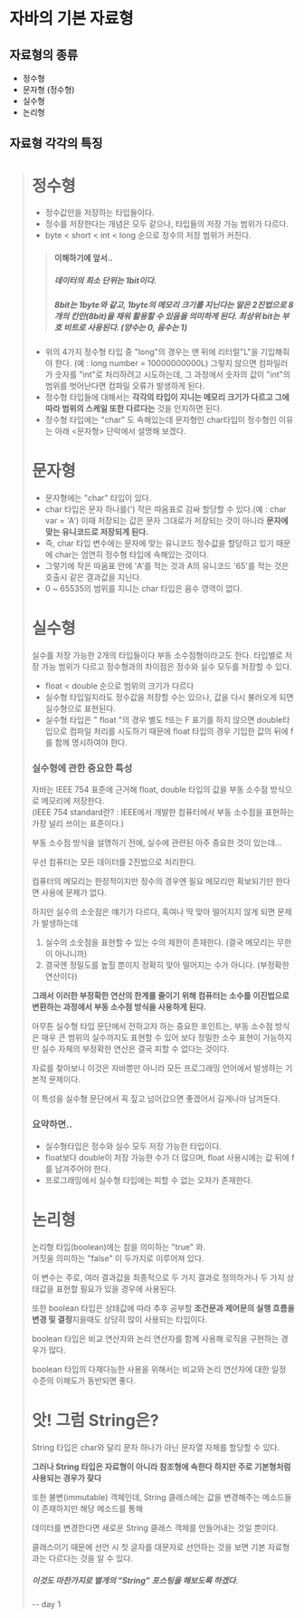 자바의 기본 자료형
=

자료형의 종류
-
* 정수형
* 문자형 (정수형)
* 실수형
* 논리형

자료형 각각의 특징
-

> # 정수형
> * 정수값만을 저장하는 타입들이다.  
> * 정수를 저장한다는 개념은 모두 같으나, 타입들의 저장 가능 범위가 다르다.  
> * byte < short < int < long 순으로 정수의 저장 범위가 커진다.
>> #### 이해하기에 앞서..
>> ##### 데이터의 최소 단위는 1bit이다.  
>> ##### 8bit는 1byte와 같고, 1byte의 메모리 크기를 지닌다는 말은 2진법으로 8개의 칸만(8bit)을 채워 활용할 수 있음을 의미하게 된다. 최상위 bit는 부호 비트로 사용된다. (양수는 0, 음수는 1)
> - 위의 4가지 정수형 타입 중 "long"의 경우는 맨 뒤에 리터럴"L"을 기입해줘야 한다. (예 : long number = 10000000000L) 그렇지 않으면 컴파일러가 숫자를 "int"로 처리하려고 시도하는데, 그 과정에서 숫자의 값이 "int"의 범위를 벗어난다면 컴파일 오류가 발생하게 된다.
> - 정수형 타입들에 대해서는 **각각의 타입이 지니는 메모리 크기가 다르고 그에 따라 범위의 스케일 또한 다르다는** 것을 인지하면 된다. 
> - 정수형 타입에는 "char" 도 속해있는데 문자형인 char타입이 정수형인 이유는 아래 <문자형> 단락에서 설명해 보겠다.
> # 문자형 
> * 문자형에는 "char" 타입이 있다.
> * char 타입은 문자 하나를(') 작은 따옴표로 감싸 할당할 수 있다.(예 : char var = 'A') 이때 저장되는 값은 문자 그대로가 저장되는 것이 아니라 **문자에 맞는 유니코드로 저장되게 된다.**
> * 즉, char 타입 변수에는 문자에 맞는 유니코드 정수값을 할당하고 있기 때문에 char는 엄연히 정수형 타입에 속해있는 것이다. 
> * 그렇기에 작은 따옴표 안에 'A'를 적는 것과 A의 유니코드 '65'를 적는 것은 호출시 같은 결과값을 지닌다.
> * 0 ~ 65535의 범위를 지니는 char 타입은 음수 영역이 없다.
> # 실수형 
> 실수를 저장 가능한 2개의 타입들이다 부동 소수점형이라고도 한다. 타입별로 저장 가능 범위가 다르고 정수형과의 차이점은 정수와 실수 모두를 저장할 수 있다.
> * float < double 순으로 범위의 크기가 다르다
> * 실수형 타입일지라도 정수값을 저장할 수는 있으나, 값을 다시 불러오게 되면 실수형으로 표현된다.
> * 실수형 타입은 " float "의 경우 별도 f또는 F 표기를 하지 않으면 double타입으로 컴파일 처리를 시도하기 때문에 float 타입의 경우 기입한 값의 뒤에 f를 함께 명시하여야 한다.
> ### 실수형에 관한 중요한 특성
> 자바는 IEEE 754 표준에 근거해 float, double 타입의 값을 부동 소수점 방식으로 메모리에 저장한다.  
> (IEEE 754 standard란? : IEEE에서 개발한 컴퓨터에서 부동 소수점을 표현하는 가장 널리 쓰이는 표준이다.)  
> 
> 부동 소수점 방식을 설명하기 전에, 실수에 관련된 아주 중요한 것이 있는데...  
> 
> 우선 컴퓨터는 모든 데이터를 2진법으로 처리한다.  
> 
> 컴퓨터의 메모리는 한정적이지만 정수의 경우엔 필요 메모리만 확보되기만 한다면 사용에 문제가 없다.
>
> 하지만 실수의 소숫점은 얘기가 다르다, 혹여나 딱 맞아 떨어지지 않게 되면 문제가 발생하는데
>
> 1. 실수의 소숫점을 표현할 수 있는 수의 제한이 존재한다. (결국 메모리는 무한이 아니니까)
> 2. 결국엔 정밀도를 높힐 뿐이지 정확히 맞아 떨어지는 수가 아니다. (부정확한 연산이다)
> 
> **그래서 이러한 부정확한 연산의 한계를 줄이기 위해 컴퓨터는 소수를 이진법으로 변환하는 과정에서 부동 소수점 방식을 사용하게 된다.**
>
> 아무튼 실수형 타입 문단에서 전하고자 하는 중요한 포인트는, 부동 소수점 방식은 매우 큰 범위의 실수까지도 표현할 수 있어 보다 정밀한 소수 표현이 가능하지만 실수 자체의 부정확한 연산은 결국 피할 수 없다는 것이다.  
>
> 자료를 찾아보니 이것은 자바뿐만 아니라 모든 프로그래밍 언어에서 발생하는 기본적 문제이다.
>
> 이 특성을 실수형 문단에서 꼭 짚고 넘어갔으면 좋겠어서 길게나마 남겨둔다.
>
> ### 요약하면..
> * 실수형타입은 정수와 실수 모두 저장 가능한 타입이다.
> * float보다 double이 저장 가능한 수가 더 많으며, float 사용시에는 값 뒤에 f를 남겨주어야 한다.
> * 프로그래밍에서 실수형 타입에는 피할 수 없는 오차가 존재한다.
>
> # 논리형 
> 논리형 타입(boolean)에는 참을 의미하는 "true" 와.  
> 거짓을 의미하는 "false" 이 두가지로 이루어져 있다.
>
> 이 변수는 주로, 여러 결과값을 최종적으로 두 가지 결과로 정의하거나 두 가지 상태값을 표현할 필요가 있을 경우에 사용된다.
>
> 또한 boolean 타입은 상태값에 따라 추후 공부할 **조건문과 제어문의 실행 흐름을 변경 및 결정**지을때도 상당히 많이 사용되는 타입이다.
>
> boolean 타입은 비교 연산자와 논리 연산자를 함께 사용해 로직을 구현하는 경우가 많다.
>
> boolean 타입의 다재다능한 사용을 위해서는 비교와 논리 연산자에 대한 일정 수준의 이해도가 동반되면 좋다.
>
> # 앗! 그럼 String은?
> String 타입은 char와 달리 문자 하나가 아닌 문자열 자체를 할당할 수 있다.
>
> **그러나 String 타입은 자료형이 아니라 참조형에 속한다 하지만 주로 기본형처럼 사용되는 경우가 잦다**
>
> 또한 불변(immutable) 객체인데, String 클래스에는 값을 변경해주는 메소드들이 존재하지만 해당 메소드를 통해
>
> 데이터를 변경한다면 새로운 String 클래스 객체를 만들어내는 것일 뿐이다.
>
> 클래스이기 때문에 선언 시 첫 글자를 대문자로 선언하는 것을 보면 기본 자료형과는 다르다는 것을 알 수 있다.
>
> ##### 이것도 마찬가지로 별개의 "String" 포스팅을 해보도록 하겠다.
> -- day 1